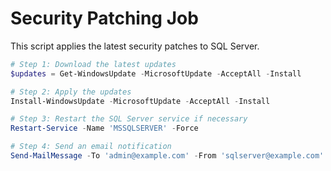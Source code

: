 # Security Patching Job

This script applies the latest security patches to SQL Server.

```powershell
# Step 1: Download the latest updates
$updates = Get-WindowsUpdate -MicrosoftUpdate -AcceptAll -Install

# Step 2: Apply the updates
Install-WindowsUpdate -MicrosoftUpdate -AcceptAll -Install

# Step 3: Restart the SQL Server service if necessary
Restart-Service -Name 'MSSQLSERVER' -Force

# Step 4: Send an email notification
Send-MailMessage -To 'admin@example.com' -From 'sqlserver@example.com' -Subject 'SQL Server Security Patching Completed' -Body 'The latest security patches and updates have been successfully applied to the SQL Server.' -SmtpServer 'smtp.example.com'
```
